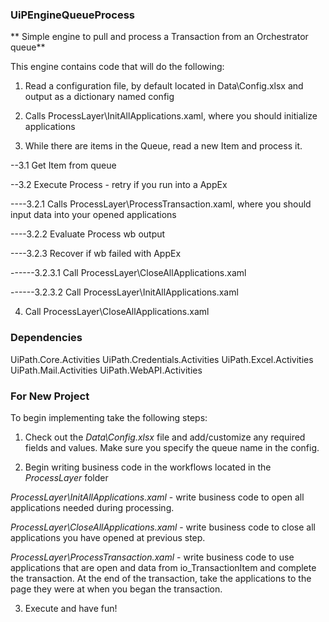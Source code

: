 ### UiPEngineQueueProcess ###
** Simple engine to pull and process a Transaction from an Orchestrator queue**

This engine contains code that will do the following:
1. Read a configuration file, by default located in Data\Config.xlsx and output as a dictionary named config

2. Calls ProcessLayer\InitAllApplications.xaml, where you should initialize applications

3. While there are items in the Queue, read a new Item and process it.

--3.1 Get Item from queue

--3.2 Execute Process - retry if you run into a AppEx

----3.2.1 Calls ProcessLayer\ProcessTransaction.xaml, where you should input data into your opened applications

----3.2.2 Evaluate Process wb output

----3.2.3 Recover if wb failed with AppEx

------3.2.3.1 Call ProcessLayer\CloseAllApplications.xaml

------3.2.3.2 Call ProcessLayer\InitAllApplications.xaml

4. Call ProcessLayer\CloseAllApplications.xaml

### Dependencies ###
UiPath.Core.Activities
UiPath.Credentials.Activities
UiPath.Excel.Activities
UiPath.Mail.Activities
UiPath.WebAPI.Activities

### For New Project ###
To begin implementing take the following steps:

1. Check out the *Data\Config.xlsx* file and add/customize any required fields and values. Make sure you specify the queue name in the config.

2. Begin writing business code in the workflows located in the *ProcessLayer* folder

*ProcessLayer\InitAllApplications.xaml* - write business code to open all applications needed during processing.

*ProcessLayer\CloseAllApplications.xaml* - write business code to close all applications you have opened at previous step.

*ProcessLayer\ProcessTransaction.xaml* - write business code to use applications that are open and data from io_TransactionItem and complete the transaction. At the end of the transaction, take the applications to the page they were at when you began the transaction.

3. Execute and have fun!
